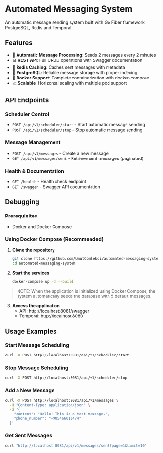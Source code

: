 # Automated Messaging System

An automatic message sending system built with Go Fiber framework, PostgreSQL, Redis and Temporal.

## Features

- 🚀 **Automatic Message Processing**: Sends 2 messages every 2 minutes
- 📊 **REST API**: Full CRUD operations with Swagger documentation
- 💾 **Redis Caching**: Caches sent messages with metadata
- 🐘 **PostgreSQL**: Reliable message storage with proper indexing
- 🐳 **Docker Support**: Complete containerization with docker-compose
- 📈 **Scalable**: Horizontal scaling with multiple pod support

## API Endpoints

### Scheduler Control
- `POST /api/v1/scheduler/start` - Start automatic message sending
- `POST /api/v1/scheduler/stop` - Stop automatic message sending

### Message Management
- `POST /api/v1/messages` - Create a new message
- `GET /api/v1/messages/sent` - Retrieve sent messages (paginated)

### Health & Documentation
- `GET /health` - Health check endpoint
- `GET /swagger` - Swagger API documentation

## Debugging

### Prerequisites
- Docker and Docker Compose

### Using Docker Compose (Recommended)

1. **Clone the repository**
   ```bash
   git clone https://github.com/UmutComlekci/automated-messaging-system
   cd automated-messaging-system
   ```

2. **Start the services**
   ```bash
   docker-compose up -d --build
   ```
> NOTE: When the application is initialized using Docker Compose, the system automatically seeds the database with 5 default messages.

3. **Access the application**
   - API: http://localhost:8081/swagger
   - Temporal: http://localhost:8080

## Usage Examples

### Start Message Scheduling
```bash
curl -X POST http://localhost:8081/api/v1/scheduler/start
```

### Stop Message Scheduling
```bash
curl -X POST http://localhost:8081/api/v1/scheduler/stop
```

### Add a New Message
```bash
curl -X POST http://localhost:8081/api/v1/messages \
  -H "Content-Type: application/json" \
  -d '{
    "content": "Hello! This is a test message.",
    "phone_number": "+905466011474"
  }'
```

### Get Sent Messages
```bash
curl "http://localhost:8081/api/v1/messages/sent?page=1&limit=10"
```
